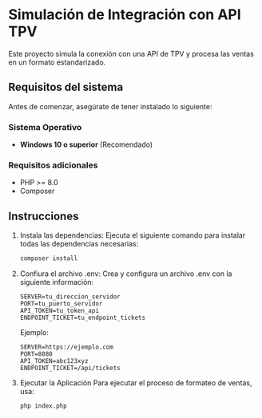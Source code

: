 # Simulación de Integración con API TPV

Este proyecto simula la conexión con una API de TPV y procesa las ventas en un formato estandarizado.

## Requisitos del sistema
Antes de comenzar, asegúrate de tener instalado lo siguiente:

### Sistema Operativo
- **Windows 10 o superior** (Recomendado)

### Requisitos adicionales
- PHP >= 8.0
- Composer

## Instrucciones

1. Instala las dependencias:
   Ejecuta el siguiente comando para instalar todas las dependencias necesarias:

   ```bash
   composer install
   ```

2. Confiura el archivo .env:
   Crea y configura un archivo .env con la siguiente información:

   ```
   SERVER=tu_direccion_servidor
   PORT=tu_puerto_servidor
   API_TOKEN=tu_token_api
   ENDPOINT_TICKET=tu_endpoint_tickets
   ```

   Ejemplo:
   ```
   SERVER=https://ejemplo.com
   PORT=8080
   API_TOKEN=abc123xyz
   ENDPOINT_TICKET=/api/tickets
   ```

3. Ejecutar la Aplicación
   Para ejecutar el proceso de formateo de ventas, usa:

   ```
   php index.php
   ```
